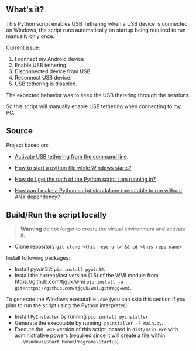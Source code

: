 ## What's it?

This Python script enables USB Tethering when a USB device is connected on Windows, the script runs automatically on startup being required to run manually only once.

Current issue:

1. I connect my Android device
2. Enable USB tethering.
3. Disconnected device from USB.
4. Reconnect USB device.
5. USB tethering is disabled.

The expected behavior was to keep the USB thetering through the sessions.

So this script will manually enable USB tethering when connecting to my PC.

## Source

Project based on:

- [Activate USB tethering from the command line](https://android.stackexchange.com/questions/29954/activate-usb-tethering-from-the-command-line).

- [How to start a python file while Windows starts?](https://stackoverflow.com/questions/4438020/how-to-start-a-python-file-while-windows-starts)

- [How do I get the path of the Python script I am running in?](https://stackoverflow.com/questions/595305/how-do-i-get-the-path-of-the-python-script-i-am-running-in)

- [How can I make a Python script standalone executable to run without ANY dependency?](https://stackoverflow.com/questions/5458048/how-can-i-make-a-python-script-standalone-executable-to-run-without-any-dependen)

## Build/Run the script locally

> **Warning** do not forget to create the virtual environment and activate it.

- Clone repository `git clone <this-repo-url> && cd <this-repo-name>`.

Install following packages:

- Install pywin32: `pip install pywin32`.
- Install the current/last version (1.5) of the WMI module from https://github.com/tjguk/wmi `pip install -e git+https://github.com/tjguk/wmi.git#egg=wmi`.

To generate the Windows executable `.exe` (you can skip this section if you plan to run the script using the Python interpreter):

- Install `PyInstaller` by running `pip install pyinstaller`.
- Generate the executable by running: `pyinstaller -F main.py`.
- Execute the `.exe` version of this script located in `dist/main.exe` with administrative powers (required since it will create a file within `...\Windows\Start Menu\Programs\Startup`).
